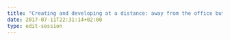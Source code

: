 ```yaml
---
title: "Creating and developing at a distance: away from the office but close to the heart "
date: 2017-07-11T22:31:14+02:00
type: edit-session
---
```


